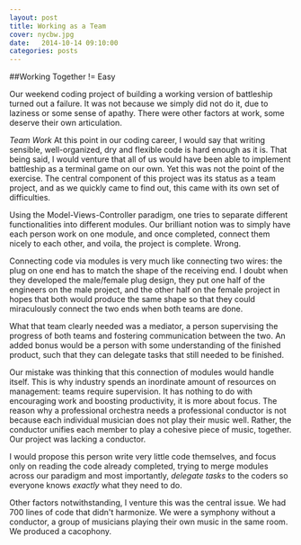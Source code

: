 ```yaml
---
layout: post
title: Working as a Team
cover: nycbw.jpg
date:   2014-10-14 09:10:00
categories: posts
---
```


##Working Together != Easy

Our weekend coding project of building a working version of battleship turned out a failure. It was not because we simply did not do it, due to laziness or some sense of apathy. There were other factors at work, some deserve their own articulation.

*Team Work*
At this point in our coding career, I would say that writing sensible, well-organized, dry and flexible code is hard enough as it is. That being said, I would venture that all of us would have been able to implement battleship as a terminal game on our own. Yet this was not the point of the exercise. The central component of this project was its status as a team project, and as we quickly came to find out, this came with its own set of difficulties. 

Using the Model-Views-Controller paradigm, one tries to separate different functionalities into different modules. Our brilliant notion was to simply have each person work on one module, and once completed, connect them nicely to each other, and voila, the project is complete. Wrong. 

Connecting code via modules is very much like connecting two wires: the plug on one end has to match the shape of the receiving end. I doubt when they developed the male/female plug design, they put one half of the engineers on the male project, and the other half on the female project in hopes that both would produce the same shape so that they could miraculously connect the two ends when both teams are done. 

What that team clearly needed was a mediator, a person supervising the progress of both teams and fostering communication between the two. An added bonus would be a person with some understanding of the finished product, such that they can delegate tasks that still needed to be finished. 

Our mistake was thinking that this connection of modules would handle itself. This is why industry spends an inordinate amount of resources on management: teams require supervision. It has nothing to do with encouraging work and boosting productivity, it is more about focus. The reason why a professional orchestra needs a professional conductor is not because each individual musician does not play their music well. Rather, the conductor unifies each member to play a cohesive piece of music, together. Our project was lacking a conductor.

I would propose this person write very little code themselves, and focus only on reading the code already completed, trying to merge modules across our paradigm and most importantly, *delegate tasks* to the coders so everyone knows *exactly* what they need to do. 

Other factors notwithstanding, I venture this was the central issue. We had 700 lines of code that didn't harmonize. We were a symphony without a conductor, a group of musicians playing their own music in the same room. We produced a cacophony.


